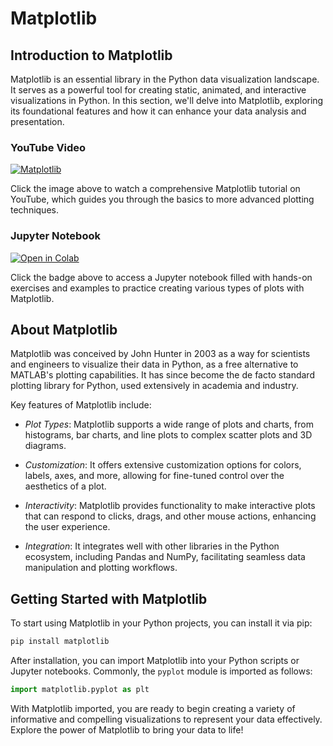 # Matplotlib

## Introduction to Matplotlib

Matplotlib is an essential library in the Python data visualization landscape. It serves as a powerful tool for creating static, animated, and interactive visualizations in Python. In this section, we'll delve into Matplotlib, exploring its foundational features and how it can enhance your data analysis and presentation.

### YouTube Video

[![Matplotlib](https://github.com/codenihar/ml/assets/82893577/445e7a86-69ab-40e4-bc1f-ef06f19423cf)](https://www.youtube.com/watch?v=Wyfku0_yEPw)

Click the image above to watch a comprehensive Matplotlib tutorial on YouTube, which guides you through the basics to more advanced plotting techniques.

### Jupyter Notebook

[![Open in Colab](https://colab.research.google.com/assets/colab-badge.svg)](https://colab.research.google.com/drive/12IZAgpWCJ3wKQZt4_5sx5aTSj2bg6kCa?usp=sharing)

Click the badge above to access a Jupyter notebook filled with hands-on exercises and examples to practice creating various types of plots with Matplotlib.

## About Matplotlib

Matplotlib was conceived by John Hunter in 2003 as a way for scientists and engineers to visualize their data in Python, as a free alternative to MATLAB's plotting capabilities. It has since become the de facto standard plotting library for Python, used extensively in academia and industry.

Key features of Matplotlib include:

- *Plot Types*: Matplotlib supports a wide range of plots and charts, from histograms, bar charts, and line plots to complex scatter plots and 3D diagrams.
  
- *Customization*: It offers extensive customization options for colors, labels, axes, and more, allowing for fine-tuned control over the aesthetics of a plot.
  
- *Interactivity*: Matplotlib provides functionality to make interactive plots that can respond to clicks, drags, and other mouse actions, enhancing the user experience.
  
- *Integration*: It integrates well with other libraries in the Python ecosystem, including Pandas and NumPy, facilitating seamless data manipulation and plotting workflows.

## Getting Started with Matplotlib

To start using Matplotlib in your Python projects, you can install it via pip:

```bash
pip install matplotlib
```

After installation, you can import Matplotlib into your Python scripts or Jupyter notebooks. Commonly, the `pyplot` module is imported as follows:

```python
import matplotlib.pyplot as plt
```

With Matplotlib imported, you are ready to begin creating a variety of informative and compelling visualizations to represent your data effectively. Explore the power of Matplotlib to bring your data to life!
